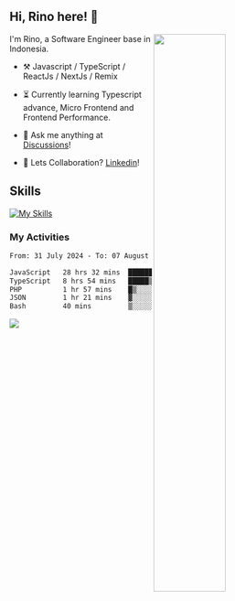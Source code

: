 ## Hi, Rino here! :wave:

<picture>
    <source media="(prefers-color-scheme: dark)" srcset="https://github-readme-stats-ouuan.vercel.app/api?username=justrinoo&theme=dark&show_icons=true">
    <img align="right" width="50%" src="https://github-readme-stats-ouuan.vercel.app/api?username=ouuan&show_icons=true">
</picture>

I'm Rino, a Software Engineer base in Indonesia.

-   :hammer_and_pick: Javascript / TypeScript / ReactJs / NextJs / Remix 

-   :hourglass_flowing_sand: Currently learning Typescript advance, Micro Frontend and Frontend Performance.

-   :thought_balloon: Ask me anything at [Discussions](https://github.com/justrinoo/justrinoo/discussions/3)!

-   :raised_hands: Lets Collaboration? [Linkedin](https://www.linkedin.com/in/rinosatyaputra)!

## Skills
[![My Skills](https://skillicons.dev/icons?i=js,typescript,php,nodejs,react,next,tailwindcss,sass,bootstrap,redux,remix,vite,mongodb,mysql,git,github,gitlab,figma)](https://skillicons.dev)

### My Activities

<!--START_SECTION:waka-->

```txt
From: 31 July 2024 - To: 07 August 2024

JavaScript   28 hrs 32 mins  █████████████████░░░░░░░░   67.92 %
TypeScript   8 hrs 54 mins   █████▒░░░░░░░░░░░░░░░░░░░   21.22 %
PHP          1 hr 57 mins    █▒░░░░░░░░░░░░░░░░░░░░░░░   04.68 %
JSON         1 hr 21 mins    ▓░░░░░░░░░░░░░░░░░░░░░░░░   03.23 %
Bash         40 mins         ▒░░░░░░░░░░░░░░░░░░░░░░░░   01.60 %
```

<!--END_SECTION:waka-->

![](https://komarev.com/ghpvc/?username=riyaraa)
